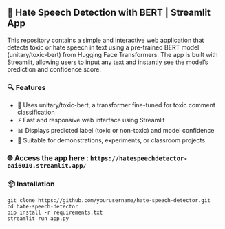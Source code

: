 ## 🧠 Hate Speech Detection with BERT | Streamlit App

This repository contains a simple and interactive web application that detects toxic or hate speech in text using a pre-trained BERT model (unitary/toxic-bert) from Hugging Face Transformers. The app is built with Streamlit, allowing users to input any text and instantly see the model’s prediction and confidence score.

### 🔍 Features
- 🔗 Uses unitary/toxic-bert, a transformer fine-tuned for toxic comment classification
- ⚡ Fast and responsive web interface using Streamlit
- 📊 Displays predicted label (toxic or non-toxic) and model confidence
- 🧪 Suitable for demonstrations, experiments, or classroom projects


### 🌐 Access the app here : ` https://hatespeechdetector-eai6010.streamlit.app/ `

### 📦 Installation
```
git clone https://github.com/yourusername/hate-speech-detector.git
cd hate-speech-detector
pip install -r requirements.txt
streamlit run app.py
```
